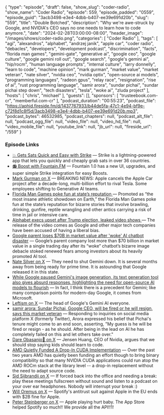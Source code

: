 {
  "type": "episode",
  "draft": false,
  "show_slug": "coder-radio",
  "show_name": "Coder Radio",
  "episode": 559,
  "episode_padded": "0559",
  "episode_guid": "3acb3498-e3e4-4dbb-b407-ee39e691d20b",
  "slug": "559",
  "title": "Double Botched",
  "description": "Why we're awe-struck by Google, and NVIDIA's CEO says no one needs to learn how to code anymore.",
  "date": "2024-02-28T03:00:00-08:00",
  "header_image": "/images/shows/coder-radio.png",
  "categories": [
    "Coder Radio"
  ],
  "tags": [
    "agi",
    "alexandros",
    "alphabet",
    "andrzej janik",
    "apple car",
    "coder radio",
    "debacles",
    "developers",
    "development podcast",
    "discrimination",
    "facts",
    "florida man games",
    "gemini-gate",
    "generative ai",
    "google ceo",
    "google culture",
    "google gemini roll out",
    "google search",
    "google's gemini ai",
    "hip/rocm",
    "human language prompts",
    "internal culture",
    "larry donnelly",
    "learn to code",
    "machine opinion",
    "mark gurman",
    "market value",
    "market veteran",
    "nate silver",
    "nvidia ceo",
    "nvidia optix",
    "open-source ai models",
    "programming languages",
    "radeon gpus",
    "relay race",
    "resignation",
    "rise of ai",
    "rust programming language",
    "samir arora",
    "sundar pichai",
    "sundar pichai step down",
    "tech disasters",
    "tesla",
    "woke ai",
    "zluda project"
  ],
  "hosts": [
    "chris",
    "michael"
  ],
  "guests": [],
  "sponsors": [
    "trusteebook.com-cr",
    "memberful.com-cr"
  ],
  "podcast_duration": "00:55:23",
  "podcast_file": "https://aphid.fireside.fm/d/1437767933/b44de5fa-47c1-4e94-bf9e-c72f8d1c8f5d/3acb3498-e3e4-4dbb-b407-ee39e691d20b.mp3",
  "podcast_bytes": 46532985,
  "podcast_chapters": null,
  "podcast_alt_file": null,
  "podcast_ogg_file": null,
  "video_file": null,
  "video_hd_file": null,
  "video_mobile_file": null,
  "youtube_link": null,
  "jb_url": null,
  "fireside_url": "/559"
}


### Episode Links

  * [💥 Gets Sats Quick and Easy with Strike](https://strike.me/ "💥 Gets Sats Quick and Easy with Strike") — Strike is a lightning-powered app that lets you quickly and cheaply grab sats in over 36 countries.
  * [📻 Boost with Fountain.FM](https://www.fountain.fm/ "📻 Boost with Fountain.FM") — Fountain 1.0 has a new UI, upgrades, and super simple Strike integration for easy Boosts.
  * [Mark Gurman on X](https://twitter.com/markgurman/status/1762553352510959753 "Mark Gurman on X") — BREAKING NEWS: Apple cancels the Apple Car project after a decade-long, multi-billion effort to rival Tesla. Some employees shifting to Generative AI teams.
  * [Florida Man Games poke fun at state’s reputation ](https://apnews.com/article/florida-man-games-5b6179b81fcab5a70764109cd126b207 "Florida Man Games poke fun at state’s reputation ") — Promoted as “the most insane athletic showdown on Earth,” the Florida Man Games poke fun at the state’s reputation for bizarre stories that involve brawling, drinking, gunfire, reptile wrangling and other antics carrying a risk of time in jail or intensive care. 
  * [Alphabet execs upset after Trump election, leaked video shows ](https://www.cnbc.com/2018/09/12/leaked-video-from-alphabet-tgif-meeting-after-president-trump-election.html "Alphabet execs upset after Trump election, leaked video shows ") — The release of the video comes as Google and other major tech companies have been accused of having a liberal bias. 
  * [Google parent loses $70B in market value after 'woke' AI chatbot disaster](https://nypost.com/2024/02/27/business/google-parent-loses-70b-in-market-value-after-woke-ai-chatbot-disaster/ "Google parent loses $70B in market value after 'woke' AI chatbot disaster") — Google’s parent company lost more than $70 billion in market value in a single trading day after its “woke” chatbot’s bizarre image debacle stoked renewed fears among investors about its heavily promoted AI tool.
  * [Nate Silver on X](https://twitter.com/NateSilver538/status/1761800684272308302 "Nate Silver on X") — They need to shut Gemini down. It is several months away from being ready for prime time. It is astounding that Google released it in this state.
  * [While Google paused Gemini's image generation, its text generation tool also gives absurd responses, highlighting the need for open-source AI models to flourish](https://stratechery.com/2024/gemini-and-googles-culture/ "While Google paused Gemini's image generation, its text generation tool also gives absurd responses, highlighting the need for open-source AI models to flourish") — In fact, I think there is a precedent for Gemini; like many comparison points for modern-day Google, it comes from Microsoft.
  * [Leftism on X](https://twitter.com/LeftismForU/status/1760519126781469170 "Leftism on X") — The head of Google's Gemini AI everyone.
  * [samir arora: Sundar Pichai, Google CEO, will be fired or he will resign, says this market veteran](https://economictimes.indiatimes.com/news/india/sundar-pichai-google-ceo-gemini-will-be-fired-or-he-will-resign-predicts-this-market-veteran/articleshow/108007445.cms "samir arora: Sundar Pichai, Google CEO, will be fired or he will resign, says this market veteran") — Responding to inquiries on social media platform X (formerly Twitter), Arora expressed his belief that Pichai's tenure might come to an end soon, asserting, "My guess is he will be fired or resign - as he should. After being in the lead on AI he has completely failed on this and let others take over."
  * [Dare Obasanjo🐀 on X](https://twitter.com/carnage4life/status/1761483377365152234?t=E9EIlRX-vHxbQ8g23lQU3A "Dare Obasanjo🐀 on X") — Jensen Huang, CEO of Nvidia, argues that we should stop saying kids should learn to code. 
  * [AMD Quietly Funded A Drop-In CUDA Implementation](https://www.phoronix.com/review/radeon-cuda-zluda "AMD Quietly Funded A Drop-In CUDA Implementation") — Over the past two years AMD has quietly been funding an effort though to bring binary compatibility so that many NVIDIA CUDA applications could run atop the AMD ROCm stack at the library level -- a drop-in replacement without the need to adapt source code. 
  * [Sid Sijbrandij on X](https://twitter.com/sytses/status/1756110433046720877 "Sid Sijbrandij on X") — If forced back into the office and needing a break: play these meetings fullscreen without sound and listen to a podcast on your over ear headphones. Nobody will interrupt your break :)
  * [Will Oremus on X](https://twitter.com/WillOremus/status/1764679181311336563 "Will Oremus on X") — Spotify's antitrust suit against Apple in the EU ends with $2B fine for Apple. 
  * [Peter Steinberger on X](https://twitter.com/steipete/status/1764664780814483903 "Peter Steinberger on X") — Apple playing hurt baby. The App Store helped Spotify so much!! We provide all the API!!1!


